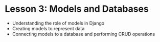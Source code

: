 # Lesson 3: Models and Databases
* Understanding the role of models in Django
* Creating models to represent data
* Connecting models to a database and performing CRUD operations
